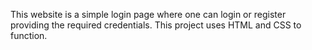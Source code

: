 This website is a simple login page where one can login or register providing the required credentials. This project uses HTML and CSS to function.
